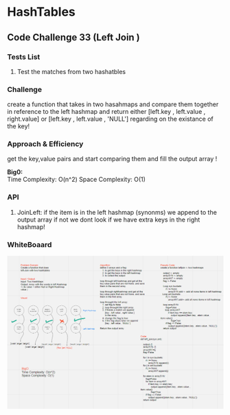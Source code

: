 # HashTables

## Code Challenge 33 (Left Join )
### Tests List
1. Test the matches from two hashatbles

### Challenge
create a function that takes in two hasahmaps and compare them together in reference to the left hashmap and 
return either [left.key , left.value , right.value] or [left.key , left.value , 'NULL'] regarding on the existance of the key!

### Approach & Efficiency
get the key,value pairs and start comparing them and fill the output array !

**Big0:** \
Time  Complexity: O(n^2)
Space Complexity: O(1)

### API
1. JoinLeft: if the item is in the left hashmap (synonms) we append to the output array if not we dont look if we have extra keys in the right hashmap!


### WhiteBoaard
![cc33](./cc33.png)